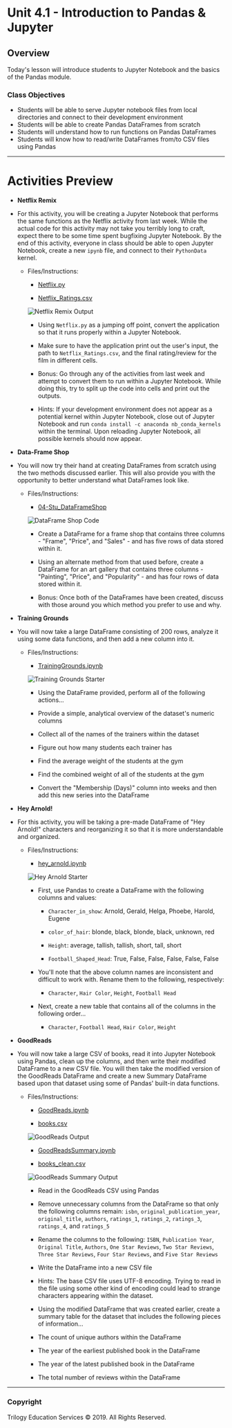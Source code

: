 # Unit 4.1 - Introduction to Pandas & Jupyter

## Overview

Today's lesson will introduce students to Jupyter Notebook and the basics of the Pandas module.

### Class Objectives

* Students will be able to serve Jupyter notebook files from local directories and connect to their development environment
* Students will be able to create Pandas DataFrames from scratch
* Students will understand how to run functions on Pandas DataFrames
* Students will know how to read/write DataFrames from/to CSV files using Pandas

- - -

# Activities Preview

* **Netflix Remix**
* For this activity, you will be creating a Jupyter Notebook that performs the same functions as the Netflix activity from last week. While the actual code for this activity may not take you terribly long to craft, expect there to be some time spent bugfixing Jupyter Notebook. By the end of this activity, everyone in class should be able to open Jupyter Notebook, create a new `ipynb` file, and connect to their `PythonData` kernel.

  * Files/Instructions:

    * [Netflix.py](Activities/02-Stu_NetflixRemix/Unsolved/Netflix.py)

    * [Netflix_Ratings.csv](Activities/02-Stu_NetflixRemix/Unsolved/Resources/netflix_ratings.csv)

    ![Netflix Remix Output](Images/02-NetflixRemix_Outputs.png)

    * Using `Netflix.py` as a jumping off point, convert the application so that it runs properly within a Jupyter Notebook.

    * Make sure to have the application print out the user's input, the path to `Netflix_Ratings.csv`, and the final rating/review for the film in different cells.

    * Bonus: Go through any of the activities from last week and attempt to convert them to run within a Jupyter Notebook. While doing this, try to split up the code into cells and print out the outputs.

    * Hints: If your development environment does not appear as a potential kernel within Jupyter Notebook, close out of Jupyter Notebook and run `conda install -c anaconda nb_conda_kernels` within the terminal. Upon reloading Jupyter Notebook, all possible kernels should now appear.

* **Data-Frame Shop**
* You will now try their hand at creating DataFrames from scratch using the two methods discussed earlier. This will also provide you with the opportunity to better understand what DataFrames look like.

  * Files/Instructions:

    * [04-Stu_DataFrameShop](Activities/04-Stu_DataFrameShop/Unsolved/DataFrameShop.ipynb)

    ![DataFrame Shop Code](Images/04-DataFrameShop_Output.png)

    * Create a DataFrame for a frame shop that contains three columns - "Frame", "Price", and "Sales" - and has five rows of data stored within it.

    * Using an alternate method from that used before, create a DataFrame for an art gallery that contains three columns - "Painting", "Price", and "Popularity" - and has four rows of data stored within it.

    * Bonus: Once both of the DataFrames have been created, discuss with those around you which method you prefer to use and why.

* **Training Grounds**
* You will now take a large DataFrame consisting of 200 rows, analyze it using some data functions, and then add a new column into it.

  * Files/Instructions:

    * [TrainingGrounds.ipynb](Activities/06-Stu_TrainingGrounds/Unsolved/TrainingGrounds.ipynb)

    ![Training Grounds Starter](Images/06-TrainingGrounds_Start.png)

    * Using the DataFrame provided, perform all of the following actions...

    * Provide a simple, analytical overview of the dataset's numeric columns

    * Collect all of the names of the trainers within the dataset

    * Figure out how many students each trainer has

    * Find the average weight of the students at the gym

    * Find the combined weight of all of the students at the gym

    * Convert the "Membership (Days)" column into weeks and then add this new series into the DataFrame

* **Hey Arnold!**
* For this activity, you will be taking a pre-made DataFrame of "Hey Arnold!" characters and reorganizing it so that it is more understandable and organized.

  * Files/Instructions:

    * [hey_arnold.ipynb](Activities/08-Stu_Hey_Arnold/Unsolved/hey_arnold.ipynb)

    ![Hey Arnold Starter](Images/08-HeyArnold_Starter.png)

    * First, use Pandas to create a DataFrame with the following columns and values:

      * `Character_in_show`: Arnold, Gerald, Helga, Phoebe, Harold, Eugene

      * `color_of_hair`: blonde, black, blonde, black, unknown, red

      * `Height`: average, tallish, tallish, short, tall, short

      * `Football_Shaped_Head`: True, False, False, False, False, False

    * You'll note that the above column names are inconsistent and difficult to work with. Rename them to the following, respectively:

      * `Character`, `Hair Color`, `Height`, `Football Head`

    * Next, create a new table that contains all of the columns in the following order...

      * `Character`, `Football Head`, `Hair Color`, `Height`

* **GoodReads**
* You will now take a large CSV of books, read it into Jupyter Notebook using Pandas, clean up the columns, and then write their modified DataFrame to a new CSV file.  You will then take the modified version of the GoodReads DataFrame and create a new Summary DataFrame based upon that dataset using some of Pandas' built-in data functions.


  * Files/Instructions:

    * [GoodReads.ipynb](Activities/10-Stu_GoodReads/Unsolved/GoodReads.ipynb)

    * [books.csv](Activities/10-Stu_GoodReads/Unsolved/Resources/books.csv)

    ![GoodReads Output](Images/10-GoodReads_Output.png)

    * [GoodReadsSummary.ipynb](Activities/11-Stu_GoodReadsSummary/Unsolved/GoodReadsSummary.ipynb)

    * [books_clean.csv](Activities/11-Stu_GoodReadsSummary/Unsolved/Resources/books_clean.csv)

    ![GoodReads Summary Output](Images/11-GoodReads_Summary.png)

    * Read in the GoodReads CSV using Pandas

    * Remove unnecessary columns from the DataFrame so that only the following columns remain: `isbn`, `original_publication_year`, `original_title`, `authors`, `ratings_1`, `ratings_2`, `ratings_3`, `ratings_4`, and `ratings_5`

    * Rename the columns to the following: `ISBN`, `Publication Year`, `Original Title`, `Authors`, `One Star Reviews`, `Two Star Reviews`, `Three Star Reviews`, `Four Star Reviews`, and `Five Star Reviews`

    * Write the DataFrame into a new CSV file

    * Hints: The base CSV file uses UTF-8 encoding. Trying to read in the file using some other kind of encoding could lead to strange characters appearing within the dataset.

    * Using the modified DataFrame that was created earlier, create a summary table for the dataset that includes the following pieces of information...

    * The count of unique authors within the DataFrame

    * The year of the earliest published book in the DataFrame

    * The year of the latest published book in the DataFrame

    * The total number of reviews within the DataFrame

- - -

### Copyright

Trilogy Education Services © 2019. All Rights Reserved.
